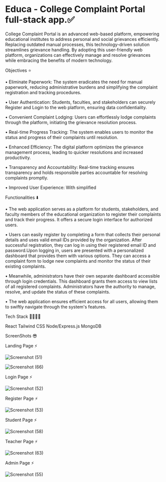 # Educa - College Complaint Portal full-stack app.✅

College Complaint Portal is an advanced web-based platform, empowering educational institutes to address personal and social grievances efficiently. Replacing outdated manual processes, this technology-driven solution streamlines grievance handling. By adopting this user-friendly web platform, organizations can effectively manage and resolve grievances while embracing the benefits of modern technology.


Objectives ⭐

• Eliminate Paperwork: The system eradicates the need for manual paperwork, reducing administrative burdens and simplifying the complaint registration and tracking procedures.

• User Authentication: Students, faculties, and stakeholders can securely Register and Login to the web platform, ensuring data confidentiality.

• Convenient Complaint Lodging: Users can effortlessly lodge complaints through the platform, initiating the grievance resolution process.

• Real-time Progress Tracking: The system enables users to monitor the status and progress of their complaints until resolution.

• Enhanced Efficiency: The digital platform optimizes the grievance management process, leading to quicker resolutions and increased productivity.

• Transparency and Accountability: Real-time tracking ensures transparency and holds responsible parties accountable for resolving complaints promptly.

• Improved User Experience: With simplified

Functionalities ⬇️

• The web application serves as a platform for students, stakeholders, and faculty members of the educational organization to register their complaints and track their progress. It offers a secure login interface for authorized users.

• Users can easily register by completing a form that collects their personal details and uses valid email IDs provided by the organization. After successful registration, they can log in using their registered email ID and password.Upon logging in, users are presented with a personalized dashboard that provides them with various options. They can access a complaint form to lodge new complaints and monitor the status of their existing complaints.

• Meanwhile, administrators have their own separate dashboard accessible through login credentials. This dashboard grants them access to view lists of all registered complaints. Administrators have the authority to manage, resolve, and update the status of these complaints.

• The web application ensures efficient access for all users, allowing them to swiftly navigate through the system's features.

Tech Stack 🐱‍👤🐱‍👤

React
Tailwind CSS
Node/Express.js
MongoDB



ScreenShots 😎

Landing Page ⚡

![Screenshot (51)](https://github.com/rishul25/College-Grevience-Mern-Stack/assets/85450019/468b5ad1-145d-45cc-b47c-733ee1a60091)


![Screenshot (66)](https://github.com/rishul25/College-Grevience-Mern-Stack/assets/85450019/e2c93141-76f6-432b-9d8a-1c338517ed2c)


Login Page ⚡

![Screenshot (52)](https://github.com/rishul25/College-Grevience-Mern-Stack/assets/85450019/bf8e0f10-8c6f-40c2-9e62-456c992a75c2)

Register Page ⚡

![Screenshot (53)](https://github.com/rishul25/College-Grevience-Mern-Stack/assets/85450019/6c1e349c-666e-448b-9976-55f5075290df)

Student Page ⚡

![Screenshot (58)](https://github.com/rishul25/College-Grevience-Mern-Stack/assets/85450019/4d384818-4cdf-4255-a2d1-badec2115a61)

Teacher Page ⚡

![Screenshot (63)](https://github.com/rishul25/College-Grevience-Mern-Stack/assets/85450019/025dffb2-132f-44ca-8575-f7d56a0a25de)

Admin Page ⚡

![Screenshot (55)](https://github.com/rishul25/College-Grevience-Mern-Stack/assets/85450019/ab0924fb-947f-40a9-a480-d5d23eeb9dc4)




